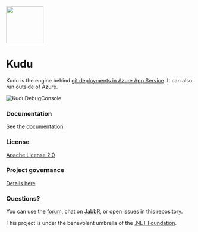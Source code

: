 
<img src="http://azuredeploy.net/kudu.svg" height="100" width="100">

# Kudu

Kudu is the engine behind [git deployments in Azure App Service](https://azure.microsoft.com/en-us/documentation/articles/web-sites-publish-source-control/). It can also run outside of Azure.

![KuduDebugConsole](https://cloud.githubusercontent.com/assets/6472374/18506818/58d06a20-7a76-11e6-8453-e6fa31c99b94.png)


### Documentation

See the [documentation](https://github.com/projectkudu/kudu/wiki)

### License

[Apache License 2.0](https://github.com/projectkudu/kudu/blob/master/LICENSE.txt)

### Project governance

[Details here](https://github.com/projectkudu/kudu/wiki/Project-governance-model)

### Questions?

You can use the [forum](http://social.msdn.microsoft.com/Forums/en-US/azuregit/threads), chat on [JabbR](https://jabbr.net/#/rooms/kudu), or open issues in this repository.

This project is under the benevolent umbrella of the [.NET Foundation](http://www.dotnetfoundation.org/).
